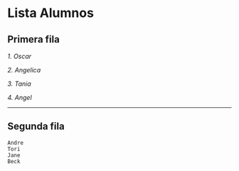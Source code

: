 # Lista Alumnos

## Primera fila

*1. Oscar*

*2. Angelica*

*3. Tania*

*4. Angel*

----

## Segunda fila
    Andre
    Tori
    Jane
    Beck
    

